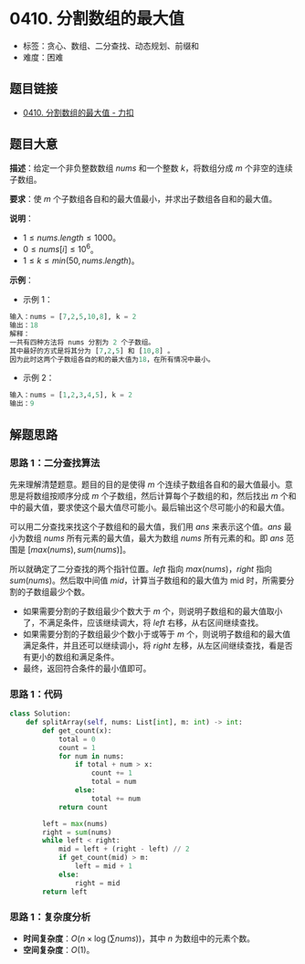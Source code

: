 # 0410. 分割数组的最大值

- 标签：贪心、数组、二分查找、动态规划、前缀和
- 难度：困难

## 题目链接

- [0410. 分割数组的最大值 - 力扣](https://leetcode.cn/problems/split-array-largest-sum/)

## 题目大意

**描述**：给定一个非负整数数组 $nums$ 和一个整数 $k$，将数组分成 $m$ 个非空的连续子数组。

**要求**：使 $m$ 个子数组各自和的最大值最小，并求出子数组各自和的最大值。

**说明**：

- $1 \le nums.length \le 1000$。
- $0 \le nums[i] \le 10^6$。
- $1 \le k \le min(50, nums.length)$。

**示例**：

- 示例 1：

```python
输入：nums = [7,2,5,10,8], k = 2
输出：18
解释：
一共有四种方法将 nums 分割为 2 个子数组。 
其中最好的方式是将其分为 [7,2,5] 和 [10,8] 。
因为此时这两个子数组各自的和的最大值为18，在所有情况中最小。
```

- 示例 2：

```python
输入：nums = [1,2,3,4,5], k = 2
输出：9
```

## 解题思路

### 思路 1：二分查找算法

先来理解清楚题意。题目的目的是使得 $m$ 个连续子数组各自和的最大值最小。意思是将数组按顺序分成 $m$ 个子数组，然后计算每个子数组的和，然后找出 $m$ 个和中的最大值，要求使这个最大值尽可能小。最后输出这个尽可能小的和最大值。

可以用二分查找来找这个子数组和的最大值，我们用 $ans$ 来表示这个值。$ans$ 最小为数组 $nums$ 所有元素的最大值，最大为数组 $nums$ 所有元素的和。即 $ans$ 范围是 $[max(nums), sum(nums)]$。

所以就确定了二分查找的两个指针位置。$left$ 指向 $max(nums)$，$right$ 指向 $sum(nums)$。然后取中间值 $mid$，计算当子数组和的最大值为 mid 时，所需要分割的子数组最少个数。

- 如果需要分割的子数组最少个数大于 $m$ 个，则说明子数组和的最大值取小了，不满足条件，应该继续调大，将 $left$ 右移，从右区间继续查找。
- 如果需要分割的子数组最少个数小于或等于 $m$ 个，则说明子数组和的最大值满足条件，并且还可以继续调小，将 $right$ 左移，从左区间继续查找，看是否有更小的数组和满足条件。
- 最终，返回符合条件的最小值即可。

### 思路 1：代码

```python
class Solution:
    def splitArray(self, nums: List[int], m: int) -> int:
        def get_count(x):
            total = 0
            count = 1
            for num in nums:
                if total + num > x:
                    count += 1
                    total = num
                else:
                    total += num
            return count

        left = max(nums)
        right = sum(nums)
        while left < right:
            mid = left + (right - left) // 2
            if get_count(mid) > m:
                left = mid + 1
            else:
                right = mid
        return left
```

### 思路 1：复杂度分析

- **时间复杂度**：$O(n \times \log (\sum nums))$，其中 $n$ 为数组中的元素个数。
- **空间复杂度**：$O(1)$。

